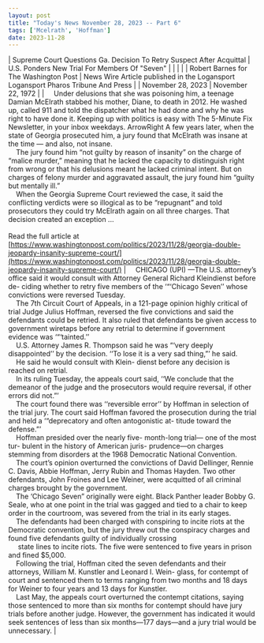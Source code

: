 ```yaml
---
layout: post
title: "Today's News November 28, 2023 -- Part 6"
tags: ['Mcelrath', 'Hoffman']
date: 2023-11-28
---
```


| Supreme Court Questions Ga. Decision To Retry Suspect After Acquittal | U.S. Ponders New Trial For Members Of "Seven" |
|  |  |
| Robert Barnes for The Washington Post | News Wire Article published in the Logansport Logansport Pharos Tribune And Press |
| November 28, 2023 | November 22, 1972 |
| &nbsp;&nbsp;&nbsp;&nbsp;Under delusions that she was poisoning him, a teenage Damian McElrath stabbed his mother, Diane, to death in 2012. He washed up, called 911 and told the dispatcher what he had done and why he was right to have done it. Keeping up with politics is easy with The 5-Minute Fix Newsletter, in your inbox weekdays. ArrowRight A few years later, when the state of Georgia prosecuted him, a jury found that McElrath was insane at the time — and also, not insane.<br>&nbsp;&nbsp;&nbsp;&nbsp;The jury found him “not guilty by reason of insanity” on the charge of “malice murder,” meaning that he lacked the capacity to distinguish right from wrong or that his delusions meant he lacked criminal intent. But on charges of felony murder and aggravated assault, the jury found him “guilty but mentally ill.”<br>&nbsp;&nbsp;&nbsp;&nbsp;When the Georgia Supreme Court reviewed the case, it said the conflicting verdicts were so illogical as to be “repugnant” and told prosecutors they could try McElrath again on all three charges. That decision created an exception ...<br><br>Read the full article at<br>[https://www.washingtonpost.com/politics/2023/11/28/georgia-double-jeopardy-insanity-supreme-court/](https://www.washingtonpost.com/politics/2023/11/28/georgia-double-jeopardy-insanity-supreme-court/) | &nbsp;&nbsp;&nbsp;&nbsp;CHICAGO (UPI) —The U.S. attorney’s office said it would consult with Attorney General Richard Kleindienst before de- ciding whether to retry five members of the ‘“‘Chicago Seven’’ whose convictions were reversed Tuesday.<br>&nbsp;&nbsp;&nbsp;&nbsp;The 7th Circuit Court of Appeals, in a 121-page opinion highly critical of trial Judge Julius Hoffman, reversed the five convictions and said the defendants could be retried. It also ruled that defendants be given access to government wiretaps before any retrial to determine if government evidence was ‘“‘tainted.’’<br>&nbsp;&nbsp;&nbsp;&nbsp;U.S. Attorney James R. Thompson said he was “‘very deeply disappointed’’ by the decision. ‘‘To lose it is a very sad thing,”’ he said.<br>&nbsp;&nbsp;&nbsp;&nbsp;He said he would consult with Klein- dienst before any decision is reached on retrial.<br>&nbsp;&nbsp;&nbsp;&nbsp;In its ruling Tuesday, the appeals court said, ‘‘We conclude that the demeanor of the judge and the prosecutors would require reversal, if other errors did not.”’<br>&nbsp;&nbsp;&nbsp;&nbsp;The court found there was ‘‘reversible error’’ by Hoffman in selection of the trial jury. The court said Hoffman favored the prosecution during the trial and held a ‘“deprecatory and often antogonistic at- titude toward the defense.”’<br>&nbsp;&nbsp;&nbsp;&nbsp;Hoffman presided over the nearly five- month-long trial— one of the most tur- bulent in the history of American juris- prudence—on charges stemming from disorders at the 1968 Democratic National Convention.<br>&nbsp;&nbsp;&nbsp;&nbsp;The court’s opinion overturned the convictions of David Dellinger, Rennie C. Davis, Abbie Hoffman, Jerry Rubin and Thomas Hayden. Two other defendants, John Froines and Lee Weiner, were acquitted of all criminal charges brought by the government.<br>&nbsp;&nbsp;&nbsp;&nbsp;The ‘Chicago Seven” originally were eight. Black Panther leader Bobby G. Seale, who at one point in the trial was gagged and tied to a chair to keep order in the courtroom, was severed from the trial in its early stages.<br>&nbsp;&nbsp;&nbsp;&nbsp;The defendants had been charged with conspiring to incite riots at the Democratic convention, but the jury threw out the conspiracy charges and found five defendants guilty of individually crossing<br>&nbsp;&nbsp;&nbsp;&nbsp; state lines to incite riots. The five were sentenced to five years in prison and fined $5,000.<br>&nbsp;&nbsp;&nbsp;&nbsp;Following the trial, Hoffman cited the seven defendants and their attorneys, William M. Kunstler and Leonard I. Wein- glass, for contempt of court and sentenced them to terms ranging from two months and 18 days for Weiner to four years and 13 days for Kunstler.<br>&nbsp;&nbsp;&nbsp;&nbsp;Last May, the appeals court overturned the contempt citations, saying those sentenced to more than six months for contempt should have jury trials before another judge. However, the government has indicated it would seek sentences of less than six months—177 days—and a jury trial would be unnecessary.  |